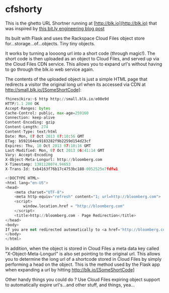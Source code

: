 cfshorty
======

This is the ghetto URL Shortner running at [http://blk.io](http://blk.io) that was inspired by [this bit.ly engineering blog post](http://word.bitly.com/post/62914279559/z-proxy)

Its built with Flask and uses the Rackspace Cloud Files object store for...storage...of...objects. Tiny tiny objects.

It works by turning a loooong url into a short code (through magic!). The short code is then uploaded as an object to Cloud Files, and served up via the Cloud Files CDN service.  This allows you to expand url's without having to go through the blk.io web service again. 

The contents of the uploaded object is just a simple HTML page that redirects a visitor the original long url when its accessed via CDN at http://small.blk.io/[SomeShortCode]:

```python
fhines@kira:~$ http http://small.blk.io/e08e9d
HTTP/1.1 200 OK
Accept-Ranges: bytes
Cache-Control: public, max-age=259160
Connection: keep-alive
Content-Encoding: gzip
Content-Length: 274
Content-Type: text/html
Date: Mon, 07 Oct 2013 07:10:56 GMT
ETag: b592164ee9183282f9b2259d154d23cf
Expires: Thu, 10 Oct 2013 07:10:16 GMT
Last-Modified: Mon, 07 Oct 2013 06:41:14 GMT
Vary: Accept-Encoding
X-Object-Meta-Longurl: http://bloomberg.com
X-Timestamp: 1381128074.94653
X-Trans-Id: txb4163f76b17c4753bc188-0052525e7fdfw1

<!DOCTYPE HTML>
<html lang="en-US">
<head>
    <meta charset="UTF-8">
    <meta http-equiv="refresh" content="1; url=http://bloomberg.com">
    <script>
        window.location.href = "http://bloomberg.com"
    </script>
    <title>http://bloomberg.com - Page Redirection</title>
</head>
<body>
If you are not redirected automatically to <a href='http://bloomberg.com'>http://bloomberg.com</a> follow <a href='http://bloomberg.com'>this link</a>
</body>
</html>
```

In addition, when the object is stored in Cloud Files a meta data key called "X-Object-Meta-Longurl" is also set pointing to the original url. This allows you to determine the long url of a shortcode stored in Cloud Files by simply performing a head on the object. This is the method used by the Flask app when expanding a url by hitting http://blk.io/[SomeShortCode]

Other handy things you could do ? Use Cloud Files expiring object support to automatically expire url's...and other stuff, and things, yea...
